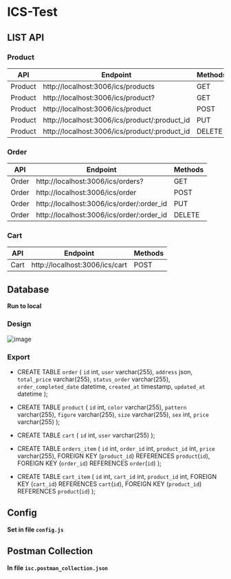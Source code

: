 # ICS-Test

## LIST API
### Product
API | Endpoint | Methods |
--- | --- | --- |
Product | http://localhost:3006/ics/products | GET |
Product | http://localhost:3006/ics/product? | GET |
Product | http://localhost:3006/ics/product | POST |
Product | http://localhost:3006/ics/product/:product_id | PUT |
Product | http://localhost:3006/ics/product/:product_id | DELETE |
### Order
API | Endpoint | Methods |
--- | --- | --- |
Order | http://localhost:3006/ics/orders? | GET |
Order | http://localhost:3006/ics/order | POST |
Order | http://localhost:3006/ics/order/:order_id | PUT |
Order | http://localhost:3006/ics/order/:order_id | DELETE |
### Cart
API | Endpoint | Methods |
--- | --- | --- |
Cart | http://localhost:3006/ics/cart | POST |

## Database
**Run to local**
### Design
![image](https://user-images.githubusercontent.com/89995030/167252698-ed3c5488-45cd-404c-865b-99ba68285ce6.png)

### Export
* CREATE TABLE `order` (
  `id` int,
  `user` varchar(255),
  `address` json,
  `total_price` varchar(255),
  `status_order` varchar(255),
  `order_completed_date` datetime,
  `created_at` timestamp,
  `updated_at` datetime
);

* CREATE TABLE `product` (
  `id` int,
  `color` varchar(255),
  `pattern` varchar(255),
  `figure` varchar(255),
  `size` varchar(255),
  `sex` int,
  `price` varchar(255)
);

* CREATE TABLE `cart` (
  `id` int,
  `user` varchar(255)
);

* CREATE TABLE `orders_item` (
  `id` int,
  `order_id` int,
  `product_id` int,
  `price` varchar(255),
  FOREIGN KEY (`product_id`) REFERENCES `product`(`id`),
  FOREIGN KEY (`order_id`) REFERENCES `order`(`id`)
);

* CREATE TABLE `cart_item` (
  `id` int,
  `cart_id` int,
  `product_id` int,
  FOREIGN KEY (`cart_id`) REFERENCES `cart`(`id`),
  FOREIGN KEY (`product_id`) REFERENCES `product`(`id`)
);

## Config
**Set in file `config.js`**

## Postman Collection
**In file `isc.postman_collection.json`**
